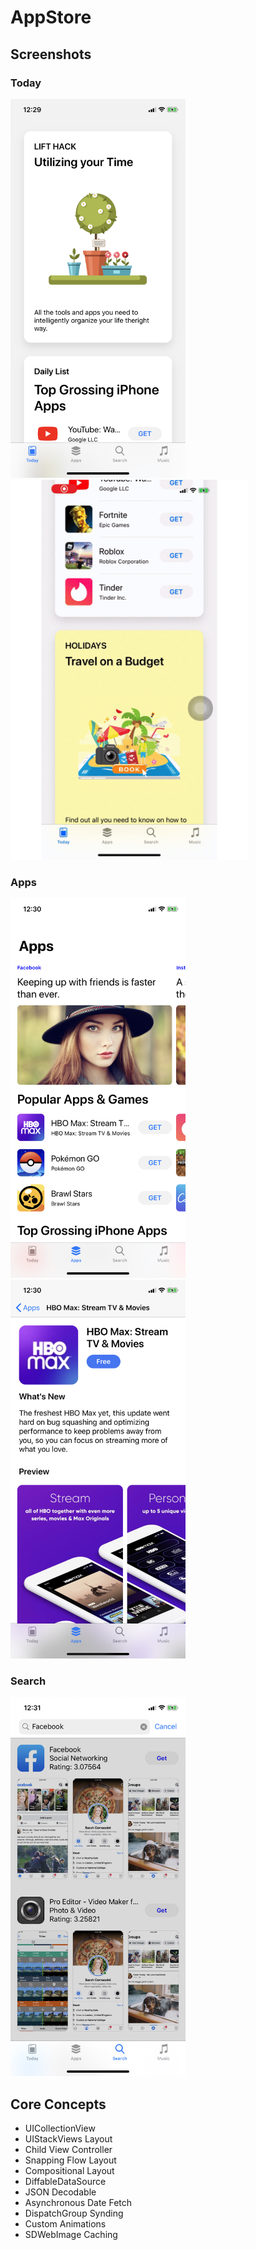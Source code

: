 # AppStore

## Screenshots

### Today
<img alt="01_screen" src="screenshots/01.PNG?raw=true" width="280">&nbsp;
<img alt="05_screen" src="screenshots/05.gif?raw=true" width="380">&nbsp;

### Apps
<img alt="02_screen" src="screenshots/02.PNG?raw=true" width="280">&nbsp;
<img alt="03_screen" src="screenshots/03.PNG?raw=true" width="280">&nbsp;

### Search
<img alt="04_screen" src="screenshots/04.PNG?raw=true" width="280">&nbsp;


## Core Concepts
- UICollectionView
- UIStackViews Layout
- Child View Controller
- Snapping Flow Layout
- Compositional Layout
- DiffableDataSource 
- JSON Decodable
- Asynchronous Date Fetch
- DispatchGroup Synding
- Custom Animations
- SDWebImage Caching

